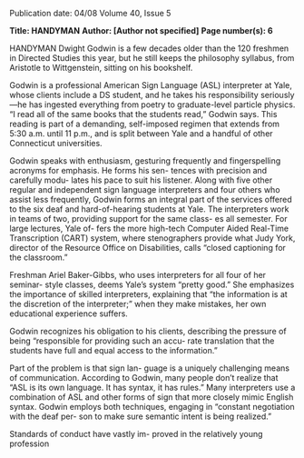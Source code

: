 Publication date: 04/08
Volume 40, Issue 5

**Title: HANDYMAN**
**Author:  [Author not specified]**
**Page number(s): 6**

HANDYMAN 
Dwight Godwin is a few decades older 
than the 120 freshmen in Directed 
Studies this year, but he still keeps the 
philosophy syllabus, from Aristotle to 
Wittgenstein, sitting on his bookshelf. 


Godwin is a professional American 
Sign Language (ASL) interpreter at Yale, 
whose clients include a DS student, and 
he takes his responsibility seriously—he 
has ingested everything from poetry to 
graduate-level particle physics. “I read all 
of the same books that the students read,” 
Godwin says. This reading is part of a 
demanding, self-imposed regimen that 
extends from 5:30 a.m. until 11 p.m., 
and is split between Yale and a handful of 
other Connecticut universities. 


Godwin speaks with enthusiasm, 
gesturing frequently and fingerspelling 
acronyms for emphasis. He forms his sen-
tences with precision and carefully modu-
lates his pace to suit his listener. Along 
with five other regular and independent 
sign language interpreters and four others 
who assist less frequently, Godwin forms 
an integral part of the services offered to 
the six deaf and hard-of-hearing students 
at Yale. The interpreters work in teams of 
two, providing support for the same class-
es all semester. For large lectures, Yale of-
fers the more high-tech Computer Aided 
Real-Time Transcription (CART) system, 
where stenographers provide what Judy 
York, director of the Resource Office on 
Disabilities, calls “closed captioning for 
the classroom.” 


Freshman Ariel Baker-Gibbs, who uses 
interpreters for all four of her seminar-
style classes, deems Yale’s system “pretty 
good.” She emphasizes the importance of 
skilled interpreters, explaining that “the 
information is at the discretion of the 
interpreter;” when they make mistakes, 
her own educational experience suffers. 


Godwin recognizes his obligation to his 
clients, describing the pressure of being 
“responsible for providing such an accu-
rate translation that the students have full 
and equal access to the information.” 


Part of the problem is that sign lan-
guage is a uniquely challenging means of 
communication. According to Godwin, 
many people don’t realize that “ASL is its 
own language. It has syntax, it has rules.” 
Many interpreters use a combination of 
ASL and other forms of sign that more 
closely mimic English syntax. Godwin 
employs both techniques, engaging in 
“constant negotiation with the deaf per-
son to make sure semantic intent is being 
realized.” 


Standards of conduct have vastly im-
proved in the relatively young profession